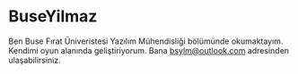 # BuseYilmaz

Ben Buse Fırat Üniveristesi Yazılım Mühendisliği bölümünde okumaktayım. Kendimi oyun alanında geliştiriyorum. Bana bsylm@outlook.com adresinden ulaşabilirsiniz. 
